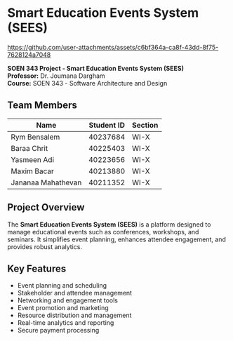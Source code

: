 # Smart Education Events System (SEES)


https://github.com/user-attachments/assets/c6bf364a-ca8f-43dd-8f75-7628124a7048


**SOEN 343 Project - Smart Education Events System (SEES)**  
**Professor:** Dr. Joumana Dargham  
**Course:** SOEN 343 - Software Architecture and Design  

## Team Members
| Name                  | Student ID | Section |
|-----------------------|------------|---------|
| Rym Bensalem         | 40237684   | WI-X    |
| Baraa Chrit          | 40225403   | WI-X    |
| Yasmeen Adi          | 40223656   | WI-X    |
| Maxim Bacar          | 40213880   | WI-X    |
| Jananaa Mahathevan   | 40211352   | WI-X    |

## Project Overview
The **Smart Education Events System (SEES)** is a platform designed to manage educational events such as conferences, workshops, and seminars. It simplifies event planning, enhances attendee engagement, and provides robust analytics.

## Key Features
- Event planning and scheduling  
- Stakeholder and attendee management  
- Networking and engagement tools  
- Event promotion and marketing  
- Resource distribution and management  
- Real-time analytics and reporting  
- Secure payment processing
